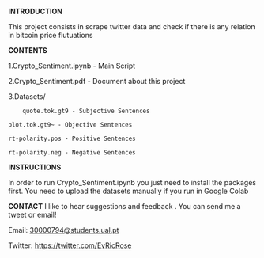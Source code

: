 **INTRODUCTION**

This project consists in scrape twitter data and check if there is any relation in bitcoin price flutuations




**CONTENTS**

1.Crypto_Sentiment.ipynb - Main Script

2.Crypto_Sentiment.pdf - Document about this project

3.Datasets/

        quote.tok.gt9 - Subjective Sentences
	
	plot.tok.gt9~ - Objective Sentences
	
	rt-polarity.pos - Positive Sentences
	
	rt-polarity.neg - Negative Sentences
        
        



**INSTRUCTIONS**

In order to run Crypto_Sentiment.ipynb you just need to install the packages first.
You need to upload the datasets manually if you run in Google Colab


**CONTACT**
I like to hear suggestions and feedback . You can send me a tweet or email!

Email:
30000794@students.ual.pt

Twitter:
https://twitter.com/EvRicRose



